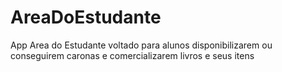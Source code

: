 # AreaDoEstudante
App Area do Estudante voltado para alunos disponibilizarem ou conseguirem caronas e comercializarem livros e seus itens
